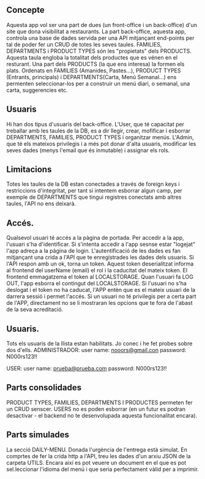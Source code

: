 ## Concepte

Aquesta app vol ser una part de dues (un front-office i un back-office) d'un site que dona visibilitat a restaurants.
La part back-office, aquesta app, controla una base de dades servida per una API mitjançant end-points per tal de poder fer un CRUD de totes les seves taules.
FAMILIES, DEPARTMENTS i PRODUCT TYPES són les "propietats" dels PRODUCTS. Aquesta taula engloba la totalitat dels productes que es vénen en el resturant.
Una part dels PRODUCTS (la que ens interesa) la formen els plats. Ordenats en FAMILIES (Amanides, Pastes...), PRODUCT TYPES (Entrants, principals) i DEPARTMENTS(Carta, Menú Semanal...) ens permenten seleccionar-los per a construir un menú diari, o semanal, una carta, suggerencies etc.

## Usuaris

Hi han dos tipus d'usuaris del back-office.
L'User, que té capacitat per treballar amb les taules de la DB, es a dir llegir, crear, mofificar i esborrar DEPARTMENTS, FAMILIES, PRODUCT TYPES i organitzar menús.
L'Admin, que té els mateixos privilegis i a més pot donar d'alta usuaris, modificar les seves dades (menys l'email que és inmutable) i assignar els rols.

## Limitacions

Totes les taules de la DB estan conectades a través de foreign keys i restriccions d'integritat, per tant si intentem esborrar algun camp, per exemple de DEPARTMENTS que tingui registres conectats amb altres taules, l'API no ens deixarà.

## Accés.

Qualsevol usuari té accés a la pàgina de portada.
Per accedir a la app, l'usuari s'ha d'identificar.
Si s'intenta accedir a l'app sesnse estar "logejat" l'app adreça a la pàgina de login.
L'autentificació de les dades es fan mitjançant una crida a l'API que te enregistrades les dades dels usuaris.
Si l'API respon amb un ok, torna un token.
Aquest token deserialitzat informa al frontend del userName (email) el rol i la caducitat del mateix token.
El frontend emmagatzema el token al LOCALSTORAGE.
Quan l'usuari fa LOG OUT, l'app esborra el contingut del LOCALSTORAGE.
Si l'usuari no s'ha deslogat i el token no ha caducat, l'APP entèn que es el mateix usuari de la darrera sessió i permet l'accés.
Si un usuari no té privilegis per a certa part de l'APP, directament no se li mostraran les opcions que te fora de l'abast de la seva acreditació.

## Usuaris.

Tots els usuaris de la llista estan habilitats. Jo conec i he fet probes sobre dos d'ells.
ADMINISTRADOR: user name: nooors@gmail.con
password: N000rs123!!

USER: user name: prueba@prueba.com
password: N000rs123!!

## Parts consolidades

PRODUCT TYPES, FAMILIES, DEPARTMENTS I PRODUCTES permeten fer un CRUD senscer. USERS no es poden esborrar (en un futur es podran desactivar - el backend no te desenvolupada aquesta funcionalitat encara).

## Parts simulades

La secció DAILY-MENU. Donada l'urgència de l'entrega està simulat. En comprtes de fer la crida http a l'API, treu les dades d'un arxiu JSON de la carpeta UTILS. Encara així es pot veuere un document en el que es pot sel.leccionar l'idioma del menú i que seria perfectament vàlid per a imprimir.
